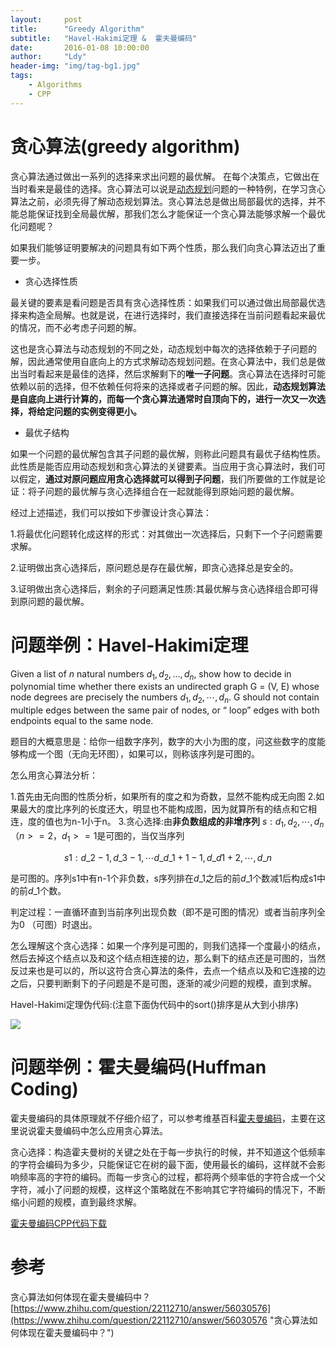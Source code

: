 ```yaml
---
layout:     post
title:      "Greedy Algorithm"
subtitle:   "Havel-Hakimi定理 &  霍夫曼编码"
date:       2016-01-08 10:00:00
author:     "Ldy"
header-img: "img/tag-bg1.jpg"
tags:
    - Algorithms
    - CPP
---
```


# 贪心算法(greedy algorithm)

贪心算法通过做出一系列的选择来求出问题的最优解。 在每个决策点，它做出在当时看来是最佳的选择。贪心算法可以说是[动态规划](http://buptldy.github.io/2016/01/07/%E5%8A%A8%E6%80%81%E8%A7%84%E5%88%92/)问题的一种特例，在学习贪心算法之前，必须先得了解动态规划算法。贪心算法总是做出局部最优的选择，并不能总能保证找到全局最优解，那我们怎么才能保证一个贪心算法能够求解一个最优化问题呢？
<!--more-->
如果我们能够证明要解决的问题具有如下两个性质，那么我们向贪心算法迈出了重要一步。

- 贪心选择性质

最关键的要素是看问题是否具有贪心选择性质：如果我们可以通过做出局部最优选择来构造全局解。也就是说，在进行选择时，我们直接选择在当前问题看起来最优的情况，而不必考虑子问题的解。

这也是贪心算法与动态规划的不同之处，动态规划中每次的选择依赖于子问题的解，因此通常使用自底向上的方式求解动态规划问题。在贪心算法中，我们总是做出当时看起来是最佳的选择，然后求解剩下的**唯一子问题**。贪心算法在选择时可能依赖以前的选择，但不依赖任何将来的选择或者子问题的解。因此，**动态规划算法是自底向上进行计算的，而每一个贪心算法通常时自顶向下的，进行一次又一次选择，将给定问题的实例变得更小。**

- 最优子结构

如果一个问题的最优解包含其子问题的最优解，则称此问题具有最优子结构性质。此性质是能否应用动态规划和贪心算法的关键要素。当应用于贪心算法时，我们可以假定，**通过对原问题应用贪心选择就可以得到子问题**，我们所要做的工作就是论证：将子问题的最优解与贪心选择组合在一起就能得到原始问题的最优解。

经过上述描述，我们可以按如下步骤设计贪心算法：

1.将最优化问题转化成这样的形式：对其做出一次选择后，只剩下一个子问题需要求解。

2.证明做出贪心选择后，原问题总是存在最优解，即贪心选择总是安全的。

3.证明做出贪心选择后，剩余的子问题满足性质:其最优解与贪心选择组合即可得到原问题的最优解。

# 问题举例：Havel-Hakimi定理

Given a list of $n$ natural numbers $d_1, d_2,...,d_n$, show how to decide in polynomial time whether there exists an undirected graph G = (V, E) whose node degrees are precisely the numbers $d_1, d_2, \cdots , d_n$. G should not contain multiple edges between the same pair of nodes, or “ loop” edges with both endpoints equal to the same node.

题目的大概意思是：给你一组数字序列，数字的大小为图的度，问这些数字的度能够构成一个图（无向无环图），如果可以，则称该序列是可图的。

怎么用贪心算法分析：

1.首先由无向图的性质分析，如果所有的度之和为奇数，显然不能构成无向图
2.如果最大的度比序列的长度还大，明显也不能构成图，因为就算所有的结点和它相连，度的值也为n-1小于n。
3.贪心选择:由**非负数组成的非增序列** $s:d_1,d_2,\cdots,d_n（n>=2，d_1>=1$是可图的，当仅当序列

$$s1:d\_2-1,d\_3-1,\cdots d\_{d\_1+1}-1,d\_{d1+2},\cdots,d\_n$$


是可图的。序列s1中有n-1个非负数，s序列排在$d\_1$之后的前$d\_1$个数减1后构成s1中的前$d\_1$个数。

判定过程：一直循环直到当前序列出现负数（即不是可图的情况）或者当前序列全为0 （可图）时退出。

怎么理解这个贪心选择：如果一个序列是可图的，则我们选择一个度最小的结点，然后去掉这个结点以及和这个结点相连接的边，那么剩下的结点还是可图的，当然反过来也是可以的，所以这符合贪心算法的条件，去点一个结点以及和它连接的边之后，只要判断剩下的子问题是不是可图，逐渐的减少问题的规模，直到求解。

Havel-Hakimi定理伪代码:(注意下面伪代码中的sort()排序是从大到小排序)

![](http://i.imgur.com/K3Qj1gw.png)

# 问题举例：霍夫曼编码(Huffman Coding)

霍夫曼编码的具体原理就不仔细介绍了，可以参考维基百科[霍夫曼编码](https://zh.wikipedia.org/wiki/%E9%9C%8D%E5%A4%AB%E6%9B%BC%E7%BC%96%E7%A0%81 "霍夫曼编码")，主要在这里说说霍夫曼编码中怎么应用贪心算法。

贪心选择：构造霍夫曼树的关键之处在于每一步执行的时候，并不知道这个低频率的字符会编码为多少，只能保证它在树的最下面，使用最长的编码，这样就不会影响频率高的字符的编码。而每一步贪心的过程，都将两个频率低的字符合成一个父字符，减小了问题的规模，这样这个策略就在不影响其它字符编码的情况下，不断缩小问题的规模，直到最终求解。

[霍夫曼编码CPP代码下载](https://github.com/BUPTLdy/Algorithms/tree/master/huffman)


# 参考

贪心算法如何体现在霍夫曼编码中？[https://www.zhihu.com/question/22112710/answer/56030576](https://www.zhihu.com/question/22112710/answer/56030576 "贪心算法如何体现在霍夫曼编码中？")

